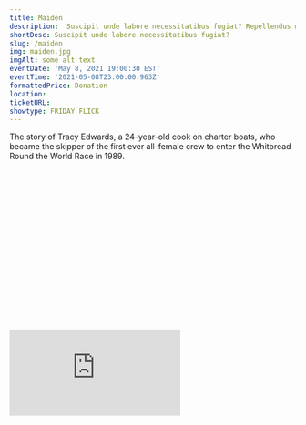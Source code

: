 ```yaml
---
title: Maiden
description:  Suscipit unde labore necessitatibus fugiat? Repellendus magnam reprehenderit, repudiandae impedit suscipit pariatur unde reiciendis aperiam dolore aliquam aut eum sapiente molestiae animi praesentium numquam, dolores quisquam exercitationem beatae nulla? Maxime.
shortDesc: Suscipit unde labore necessitatibus fugiat?
slug: /maiden
img: maiden.jpg
imgAlt: some alt text
eventDate: 'May 8, 2021 19:00:30 EST'
eventTime: '2021-05-08T23:00:00.963Z'
formattedPrice: Donation
location: 
ticketURL: 
showtype: FRIDAY FLICK
---
```


The story of Tracy Edwards, a 24-year-old cook on charter boats, who became the skipper of the first ever all-female crew to enter the Whitbread Round the World Race in 1989.

<div class="relative my-3" style="padding-top: 56.25%">
  <iframe src="https://www.youtube.com/embed/OMBM10cBhIs?start=40" class="absolute inset-0 w-full h-full rounded" frameborder="0" allow="accelerometer; autoplay; clipboard-write; encrypted-media; gyroscope; picture-in-picture" allowfullscreen></iframe>
</div>
  